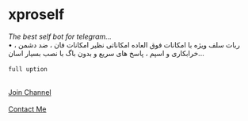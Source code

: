 # xproself
_The best self bot for telegram..._
<br>
• ربات سلف ویژه با امکانات فوق العاده امکاناتی نظیر امکانات فان ، ضد دشمن ، خرابکاری و اسپم ، پاسخ های سریع و بدون باگ با نصب بسیار اسان...
<br><br>
`full uption`<br><br>

[Join Channel](https://telegram.me/joinchat/AAAAAD9tKM_X_dVEqSy0Rw)
<br><br>
[Contact Me](https://t.me/apklearnbot)
